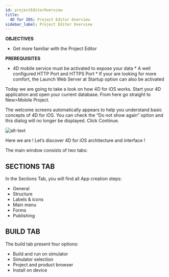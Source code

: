 ```yaml
---
id: projectEditorOverview
title:
  4D for IOS: Project Editor Overview
sidebar_label: Project Editor Overview
---
```



<div class = "objectives">
<b>OBJECTIVES</b>

* Get more familiar with the Project Editor
</div>

<div class = "prerequisites">
<b>PREREQUISITES</b>

* 4D mobile service must be activated to expose your data * A well configured HTTP Port and HTTPS Port * If your are looking for more comfort, the Launch Web Server at Startup option can also be activated </div> 

Today we are going to take a look on how 4D for iOS works. Start your 4D application and open your current database. From here go straight to New>Mobile Project.

The welcome screens automatically appears to help you understand basic concepts of 4D for iOS. You can check the “Do not show again” option and this dialog will no longer be displayed. Click Continue.

![alt-text](assets/4DforiOSOverview/Welcome-Screen-4D-for-iOS.png)

Here we are ! Let’s discover 4D for iOS architecture and interface !

The main window consists of two tabs:

## SECTIONS TAB

In the Sections Tab, you will find all App creation steps:

* General
* Structure
* Labels & icons
* Main menu
* Forms
* Publishing

## BUILD TAB

The build tab present four options:

* Build and run on simulator
* Simulator selection
* Project and product browser
* Install on device